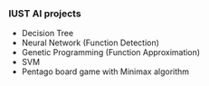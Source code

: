 ### IUST AI projects

+ Decision Tree
+ Neural Network (Function Detection)
+ Genetic Programming (Function Approximation)
+ SVM
+ Pentago board game with Minimax algorithm
